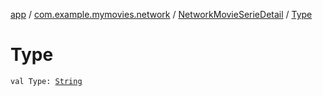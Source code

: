 [app](../../index.md) / [com.example.mymovies.network](../index.md) / [NetworkMovieSerieDetail](index.md) / [Type](./-type.md)

# Type

`val Type: `[`String`](https://kotlinlang.org/api/latest/jvm/stdlib/kotlin/-string/index.html)
